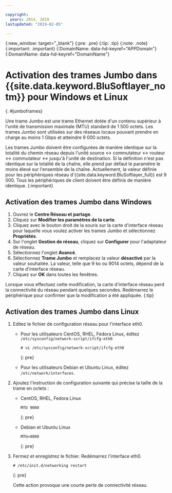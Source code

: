 ```yaml
---

copyright:
  years: 2014, 2019
lastupdated: "2019-02-05"

---
```

{:new_window: target="_blank"}
{:pre: .pre}
{:tip: .tip}
{:note: .note}
{:important: .important}
{:DomainName: data-hd-keyref="APPDomain"}
{:DomainName: data-hd-keyref="DomainName"}


# Activation des trames Jumbo dans {{site.data.keyword.BluSoftlayer_notm}} pour Windows et Linux
{: #jumboframes}

Une trame Jumbo est une trame Ethernet dotée d'un contenu supérieur à l'unité de transmission maximale (MTU) standard de 1 500 octets. Les trames Jumbo sont utilisées sur des réseaux locaux pouvant prendre en charge au moins 1 Gbps et atteindre 9 000 octets.

Les trames Jumbo doivent être configurées de manière identique sur la totalité du chemin réseau depuis l'unité source <-> commutateur <-> routeur <-> commutateur <-> jusqu'à l'unité de destination. Si la définition n'est pas identique sur la totalité de la chaîne, elle prend par défaut le paramètre le moins élevé sur l'ensemble de la chaîne. Actuellement, la valeur définie pour les périphériques réseau d'{{site.data.keyword.BluSoftlayer_full}} est 9 000. Tous les périphériques de client doivent être définis de manière identique.
{:important}

## Activation des trames Jumbo dans Windows

1. Ouvrez le **Centre Réseau et partage**.
2. Cliquez sur **Modifier les paramètres de la carte**.
3. Cliquez avec le bouton droit de la souris sur la carte d'interface réseau pour laquelle vous voulez activer les trames Jumbo et sélectionnez **Propriétés**.
4. Sur l'onglet **Gestion de réseau**, cliquez sur **Configurer** pour l'adaptateur de réseau.
5. Sélectionnez l'onglet **Avancé**.
6. Sélectionnez **Trame Jumbo** et remplacez la valeur **désactivé** par la valeur souhaitée. La valeur, telle que 9 ko ou 9014 octets, dépend de la carte d'interface réseau.
7. Cliquez sur **OK** dans toutes les fenêtres.

Lorsque vous effectuez cette modification, la carte d'interface réseau perd la connectivité du réseau pendant quelques secondes. Redémarrez le périphérique pour confirmer que la modification a été appliquée.
{:tip}


## Activation des trames Jumbo dans Linux

1. Editez le fichier de configuration réseau pour l'interface eth0.
   - Pour les utilisateurs CentOS, RHEL, Fedora Linux, éditez `/etc/sysconfig/network-script/ifcfg-eth0`
     ```
     # vi /etc/sysconfig/network-script/ifcfg-eth0
     ```
     {: pre}

   - Pour les utilisateurs Debian et Ubuntu Linux, éditez `/etc/network/interfaces`.

2. Ajoutez l'instruction de configuration suivante qui précise la taille de la trame en octets :
   - CentOS, RHEL, Fedora Linux
     ```
     MTU 9000
     ```
     {: pre}

   - Debian et Ubuntu Linux
     ```
     MTU=9000
     ```
     {: pre}

3. Fermez et enregistrez le fichier. Redémarrez l'interface eth0.
   ```
   # /etc/init.d/networking restart
   ```
   {: pre}

   Cette action provoque une courte perte de connectivité réseau.

